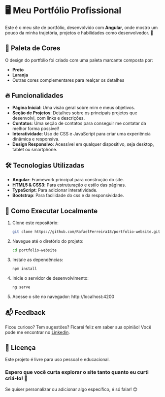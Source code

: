 # 🖥️ Meu Portfólio Profissional  

Este é o meu site de portfólio, desenvolvido com **Angular**, onde mostro um pouco da minha trajetória, projetos e habilidades como desenvolvedor. 🌟  

## 🎨 Paleta de Cores  
O design do portfólio foi criado com uma paleta marcante composta por:  
- **Preto**  
- **Laranja**  
- Outras cores complementares para realçar os detalhes  

## 🔥 Funcionalidades  
- **Página Inicial**: Uma visão geral sobre mim e meus objetivos.  
- **Seção de Projetos**: Detalhes sobre os principais projetos que desenvolvi, com links e descrições.
- **Contatos**: Uma seção de contatos para conseguir me contatar da melhor forma possível!
- **Interatividade**: Uso de CSS e JavaScript para criar uma experiência dinâmica e responsiva.  
- **Design Responsivo**: Acessível em qualquer dispositivo, seja desktop, tablet ou smartphone.  

## 🛠️ Tecnologias Utilizadas  
- **Angular**: Framework principal para construção do site.  
- **HTML5 & CSS3**: Para estruturação e estilo das páginas.  
- **TypeScript**: Para adicionar interatividade.
- **Bootstrap**: Para facilidade do css e da responsividade.

## 🚀 Como Executar Localmente  
1. Clone este repositório:  
   ```bash
   git clone https://github.com/RafaelFerreira18/portfolio-website.git
2. Navegue até o diretório do projeto:
   ```bash
   cd portfolio-website
3. Instale as dependências:
   ```bash
   npm install
4. Inicie o servidor de desenvolvimento:
   ```bash
   ng serve
5. Acesse o site no navegador: http://localhost:4200

## 📬 Feedback
Ficou curioso? Tem sugestões? Ficarei feliz em saber sua opinião! Você pode me encontrar no [Linkedin](https://www.linkedin.com/in/rafaelferreira18/).

## 📜 Licença
Este projeto é livre para uso pessoal e educacional.

### Espero que você curta explorar o site tanto quanto eu curti criá-lo! 🚀

Se quiser personalizar ou adicionar algo específico, é só falar! 😊
